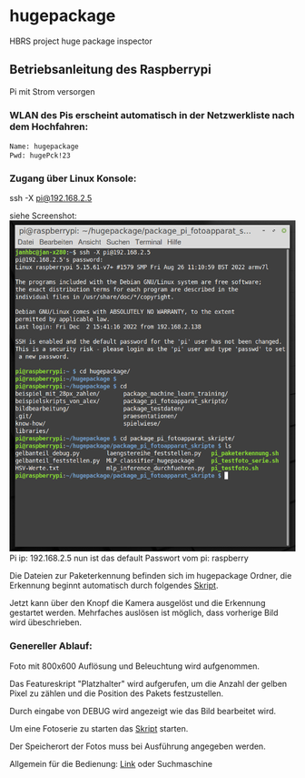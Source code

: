 # hugepackage
HBRS project huge package inspector


## Betriebsanleitung des Raspberrypi
Pi mit Strom versorgen

### WLAN des Pis erscheint automatisch in der Netzwerkliste nach dem Hochfahren:
```
Name: hugepackage
Pwd: hugePck!23
```
### Zugang über Linux Konsole:

ssh -X pi@192.168.2.5

siehe Screenshot:
![](https://github.com/linuxfanatiker/hugepackage/blob/master/screenshot_console.png)
Pi ip: 192.168.2.5
nun ist das default Passwort vom pi: raspberry

Die Dateien zur Paketerkennung befinden sich im hugepackage Ordner, die Erkennung beginnt automatisch durch folgendes [Skript](https://github.com/linuxfanatiker/hugepackage/blob/master/hugepackage%20-%20Complete/package_pi_fotoapparat_skripte/pi_paketerkennung.sh).

Jetzt kann über den Knopf die Kamera ausgelöst und die Erkennung gestartet werden. Mehrfaches auslösen ist möglich, dass vorherige Bild wird übeschrieben.

### Genereller Ablauf:

Foto mit 800x600 Auflösung und Beleuchtung wird aufgenommen. 

Das Featureskript "Platzhalter" wird aufgerufen, um die Anzahl der gelben Pixel zu zählen und die Position des Pakets festzustellen.

Durch eingabe von DEBUG wird angezeigt wie das Bild bearbeitet wird.

Um eine Fotoserie zu starten das [Skript](https://github.com/linuxfanatiker/hugepackage/blob/master/hugepackage%20-%20Complete/package_pi_fotoapparat_skripte/pi_testfoto_serie.sh) starten.

Der Speicherort der Fotos muss bei Ausführung angegeben werden.

Allgemein für die Bedienung: [Link](https://www.heise.de/tipps-tricks/Linux-Befehle-Die-20-wichtigsten-Kommandos-3843388.html) oder Suchmaschine

